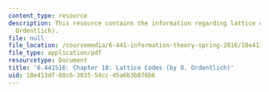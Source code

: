 ```yaml
---
content_type: resource
description: This resource contains the information regarding lattice codes (by O.
  Ordentlich).
file: null
file_location: /coursemedia/6-441-information-theory-spring-2016/18e413df88c6303554cc45a6b3b876b6_MIT6_441S16_chapter_18.pdf
file_type: application/pdf
resourcetype: Document
title: '6.441S16: Chapter 18: Lattice Codes (by O. Ordentlich)'
uid: 18e413df-88c6-3035-54cc-45a6b3b876b6
---
```

